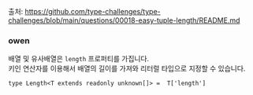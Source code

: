 출처: https://github.com/type-challenges/type-challenges/blob/main/questions/00018-easy-tuple-length/README.md

### owen

배열 및 유사배열은 `length` 프로퍼티를 가집니다.  
키인 연산자를 이용해서 배열의 길이를 가져와 리터럴 타입으로 지정할 수 있습니다.

```
type Length<T extends readonly unknown[]> =  T['length']
```
